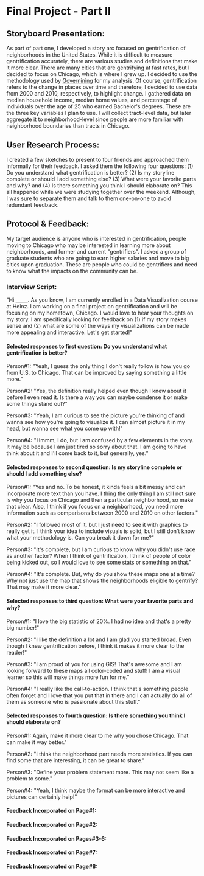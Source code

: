 # Final Project - Part II

## Storyboard Presentation:

As part of part one, I developed a story arc focused on gentrification of neighborhoods in the United States. While it is difficult to measure gentrification accurately, there are various studies and definitions that make it more clear. There are many cities that are gentrifying at fast rates, but I decided to focus on Chicago, which is where I grew up. I decided to use the methodology used by [Governining](https://www.governing.com/gov-data/chicago-gentrification-maps-demographic-data.html) for my analysis. Of course, gentrification refers to the change in places over time and therefore, I decided to use data from 2000 and 2010, respectively, to highlight change. I gathered data on median household income, median home values, and percentage of individuals over the age of 25 who earned Bachelor's degrees. These are the three key variables I plan to use. I will collect tract-level data, but later aggregate it to neighborhood-level since people are more familiar with neighborhood boundaries than tracts in Chicago.

## User Research Process:

I created a few sketches to present to four friends and approached them informally for their feedback. I asked them the following four questions: (1) Do you understand what gentrification is better? (2) Is my storyline complete or should I add something else? (3) What were your favorite parts and why? and (4) Is there something you think I should elaborate on? This all happened while we were studying together over the weekend. Although, I was sure to separate them and talk to them one-on-one to avoid redundant feedback.

## Protocol & Feedback:

My target audience is anyone who is interested in gentrification, people moving to Chicago who may be interested in learning more about neighborhoods, and former and current "gentrifiers". I asked a group of graduate students who are going to earn higher salaries and move to big cities upon graduation. These are people who could be gentrifiers and need to know what the impacts on the community can be. 

### Interview Script:
"Hi _____. As you know, I am currently enrolled in a Data Visualization course at Heinz. I am working on a final project on gentrification and will be focusing on my hometown, Chicago. I would love to hear your thoughts on my story. I am specifically looking for feedback on (1) if my story makes sense  and (2) what are some of the ways my visualizations can be made more appealing and interactive. Let's get started!"

#### Selected responses to first question: Do you understand what gentrification is better?
Person#1: "Yeah, I guess the only thing I don't really follow is how you go from U.S. to Chicago. That can be improved by saying something a little more."

Person#2: "Yes, the definition really helped even though I knew about it before I even read it. Is there a way you can maybe condense it or make some things stand out?"

Person#3: "Yeah, I am curious to see the picture you're thinking of and wanna see how you're going to visualize it. I can almost picture it in my head, but wanna see what you come up with!"

Person#4: "Hmmm, I do, but I am confused by a few elements in the story. It may be because I am just tired so sorry about that. I am going to have think about it and I'll come back to it, but generally, yes."

#### Selected responses to second question: Is my storyline complete or should I add something else?
Person#1: "Yes and no. To be honest, it kinda feels a bit messy and can incorporate more text than you have. I thing the only thing I am still not sure is why you focus on Chicago and then a particular neighborhood, so make that clear. Also, I think if you focus on a neighborhood, you need more information such as comparisons between 2000 and 2010 on other factors."

Person#2: "I followed most of it, but I just need to see it with graphics to really get it. I think your idea to include visuals is solid, but I still don't know what your methodology is. Can you break it down for me?"

Person#3: "It's complete, but I am curious to know why you didn't use race as another factor? When I think of gentrification, I think of people of color being kicked out, so I would love to see some stats or something on that."

Person#4: "It's complete. But, why do you show these maps one at a time? Why not just use the map that shows the neighborhoods eligible to gentrify? That may make it more clear."

#### Selected responses to third question: What were your favorite parts and why?
Person#1: "I love the big statistic of 20%. I had no idea and that's a pretty big number!"

Person#2: "I like the definition a lot and I am glad you started broad. Even though I knew gentrification before, I think it makes it more clear to the reader!"

Person#3: "I am proud of you for using GIS! That's awesome and I am looking forward to these maps all color-coded and stuff! I am a visual learner so this will make things more fun for me."

Person#4: "I really like the call-to-action. I think that's something people often forget and I love that you put that in there and I can actually do all of them as someone who is passionate about this stuff."

#### Selected responses to fourth question: Is there something you think I should elaborate on?
Person#1: Again, make it more clear to me why you chose Chicago. That can make it way better."

Person#2: "I think the neighborhood part needs more statistics. If you can find some that are interesting, it can be great to share."

Person#3: "Define your problem statement more. This may not seem like a problem to some."

Person#4: "Yeah, I think maybe the format can be more interactive and pictures can certainly help!"


#### Feedback Incorporated on Page#1:



#### Feedback Incorporated on Page#2:




#### Feedback Incorporated on Pages#3-6:


#### Feedback Incorporated on Page#7:


#### Feedback Incorporated on Page#8:



 

